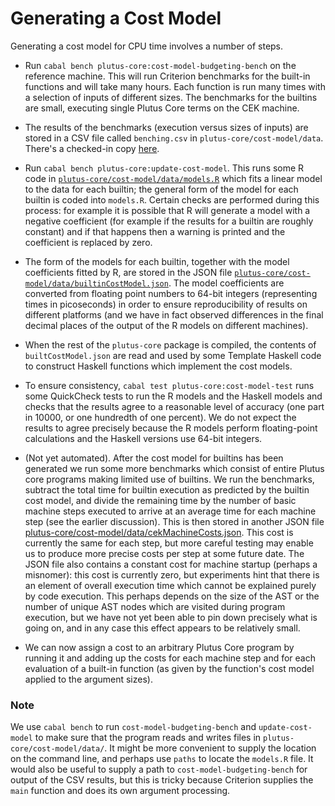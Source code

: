 # Generating a Cost Model

Generating a cost model for CPU time involves a number of steps.

*  Run `cabal bench plutus-core:cost-model-budgeting-bench` on the
  reference machine.  This will run Criterion benchmarks for the built-in
  functions and will take many hours.  Each function is run many times with a
  selection of inputs of different sizes.  The benchmarks for the builtins are
  small, executing single Plutus Core terms on the CEK machine.

*  The results of the benchmarks (execution versus sizes of inputs) are
   stored in a CSV file called `benching.csv` in `plutus-core/cost-model/data`.
   There's a checked-in copy [here](./data/benching.csv).

* Run `cabal bench plutus-core:update-cost-model`.  This runs some R code in
  [`plutus-core/cost-model/data/models.R`](./data/models.R) which fits a linear
  model to the data for each builtin; the general form of the model for each
  builtin is coded into `models.R`. Certain checks are performed during this
  process: for example it is possible that R will generate a model with a
  negative coefficient (for example if the results for a builtin are roughly
  constant) and if that happens then a warning is printed and the coefficient is
  replaced by zero.

*  The form of the models for each builtin, together with the model
  coefficients fitted by R, are stored in the JSON file
  [`plutus-core/cost-model/data/builtinCostModel.json`](./data/builtinCostModel.json).
  The model coefficients are converted from floating point numbers to 64-bit
  integers (representing times in picoseconds) in order to ensure
  reproducibility of results on different platforms (and we have in fact
  observed differences in the final decimal places of the output of the R models
  on different machines).

*  When the rest of the `plutus-core` package is compiled, the contents of
  `builtCostModel.json` are read and used by some Template Haskell code to
  construct Haskell functions which implement the cost models.

*  To ensure consistency, `cabal test plutus-core:cost-model-test`
  runs some QuickCheck tests to run the R models and the Haskell models and
  checks that the results agree to a reasonable level of accuracy (one part in
  10000, or one hundredth of one percent).  We do not expect the results to
  agree precisely because the R models perform floating-point calculations
  and the Haskell versions use 64-bit integers.

* (Not yet automated).  After the cost model for builtins has been generated we
  run some more benchmarks which consist of entire Plutus core programs making
  limited use of builtins.  We run the benchmarks, subtract the total time for
  builtin execution as predicted by the builtin cost model, and divide the
  remaining time by the number of basic machine steps executed to arrive at an
  average time for each machine step (see the earlier discussion).  This is then
  stored in another JSON file
  [plutus-core/cost-model/data/cekMachineCosts.json](./data/cekMachineCosts.json).
  This cost is currently the same for each step, but more careful testing may
  enable us to produce more precise costs per step at some future date.  The
  JSON file also contains a constant cost for machine startup (perhaps a
  misnomer): this cost is currently zero, but experiments hint that there is an
  element of overall execution time which cannot be explained purely by code
  execution. This perhaps depends on the size of the AST or the number of unique
  AST nodes which are visited during program execution, but we have not yet been
  able to pin down precisely what is going on, and in any case this effect
  appears to be relatively small.

*  We can now assign a cost to an arbitrary Plutus Core program by running it
  and adding up the costs for each machine step and for each evaluation of a
  built-in function (as given by the function's cost model applied to the
  argument sizes).

### Note

We use `cabal bench` to run `cost-model-budgeting-bench` and `update-cost-model`
to make sure that the program reads and writes files in
`plutus-core/cost-model/data/`.  It might be more convenient to supply the
location on the command line, and perhaps use `paths` to locate the `models.R`
file.  It would also be useful to supply a path to `cost-model-budgeting-bench`
for output of the CSV results, but this is tricky because Criterion supplies the
`main` function and does its own argument processing.
